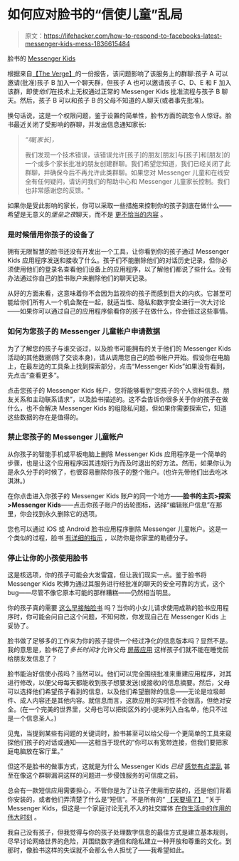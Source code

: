 # 如何应对脸书的“信使儿童”乱局

> 原文：<https://lifehacker.com/how-to-respond-to-facebooks-latest-messenger-kids-mess-1836615484>

脸书的 [Messenger Kids](https://messengerkids.com/) 



根据来自[【The Verge】](https://www.theverge.com/2019/7/22/20706250/facebook-messenger-kids-bug-chat-app-unauthorized-adults)的一份报告，该问题影响了该服务上的群聊:孩子 A 可以邀请(批准)孩子 B 加入一个聊天群，但孩子 A 也可以邀请孩子 C、D、E 和 F 加入该群，即使*他们*在技术上无权通过正常的 Messenger Kids 批准流程与孩子 B 聊天。然后，孩子 B 可以和孩子 B 的父母不知道的人聊天(或者事先批准)。

换句话说，这是一个权限问题，鉴于设置的简单性，脸书方面的疏忽令人惊讶。脸书最近关闭了受影响的群聊，并发出信息通知家长:

> *“嗨[家长]，*
> 
> 我们发现一个技术错误，该错误允许[孩子]的朋友[朋友]与[孩子]和[朋友]的一个或多个家长批准的朋友创建群聊。我们希望您知道，我们已经关闭了此群聊，并确保今后不再允许此类群聊。如果您对 Messenger 儿童和在线安全有任何疑问，请访问我们的帮助中心和 Messenger 儿童家长控制。我们也非常感谢您的反馈。"

如果你是受此影响的家长，你可以采取一些措施来控制你的孩子到底在做什么——希望是无意义的*堡垒之夜*聊天，而不是 [更不恰当的内容](https://www.cnet.com/news/facebooks-messenger-kids-gets-mixed-reviews-from-parents-in-first-year/) 。

### 是时候借用你孩子的设备了

拥有无限智慧的脸书还没有开发出一个工具，让你看到你的孩子通过 Messenger Kids 应用程序发送和接收了什么。孩子们不能删除他们的对话历史记录，但你必须使用他们的登录名查看他们设备上的应用程序，以了解他们都说了些什么。没有办法通过你自己的脸书账户来删除他们的聊天记录。

从好的方面来看，这意味着你不会因为监视你的孩子而感到巨大的内疚。它甚至可能给你们所有人一个机会聚在一起，就适当性、隐私和数字安全进行一次大讨论——如果你可以通过自己的应用程序偷看你的孩子在做什么，你会错过这些事情。

### 如何为您孩子的 Messenger 儿童帐户申请数据

为了了解您的孩子与谁交谈过，以及脸书可能拥有的关于他们的 Messenger Kids 活动的其他数据(除了交谈本身)，请从调用您自己的脸书帐户开始。假设你在电脑上，在最左边的工具条上找到探索部分，点击“Messenger Kids”如果没有看到，先点击“查看更多”。

点击您孩子的 Messenger Kids 帐户，您将能够看到“您孩子的个人资料信息、朋友关系和主动联系请求”，以及脸书描述的。这不会告诉你很多关于你的孩子在做什么，也不会解决 Messenger Kids 的组隐私问题，但如果你需要探索它，知道这些数据的存在是值得的。

### 禁止您孩子的 Messenger 儿童帐户

从你孩子的智能手机或平板电脑上删除 Messenger Kids 应用程序是一个简单的步骤，也是让这个应用程序因其违规行为而及时退出的好方法。然而，如果你认为是永久分手的时候了，也很容易删除你孩子的整个账户。(也许先带他们出去吃冰淇淋。)

在你点击进入你孩子的 Messenger Kids 账户的同一个地方——**脸书的主页>探索>Messenger Kids**——点击你孩子账户的齿轮图标，选择“编辑账户信息”在那里，你会找到永久删除它的选项。

您也可以通过 iOS 或 Android 脸书应用程序删除 Messenger 儿童帐户。这是一个类似的过程，脸书 [有详细的指示](https://www.facebook.com/help/messenger-app/213724335832452) ，以防你是你家里的勒德分子。

### 停止让你的小孩使用脸书

这是核选项，你的孩子可能会大发雷霆，但让我们现实一点。鉴于脸书将 Messenger Kids 吹捧为通过其服务进行经批准的聊天的安全可靠的方式，这个 bug——尽管不像它原本可能的那样糟糕——仍然相当明显。

你的孩子真的需要 [这么早接触脸书](https://gizmodo.com/why-the-hell-should-we-trust-facebook-to-moderate-its-n-1820990057) 吗？当你的小女儿请求使用成熟的脸书应用程序时，你可能会问自己这个问题，不知何故，你发现自己在 Messenger Kids 上妥协了。

脸书做了足够多的工作来为你的孩子提供一个经过净化的信息版本吗？显然不是。我的意思是，脸书花了*多长时间*才允许父母 [屏蔽应用](https://gizmodo.com/facebook-offers-a-minor-fix-for-its-troubling-messenger-1825600025) 这样孩子们就不能在睡觉前给朋友发信息了？

脸书能治好信使小孩吗？当然可以。他们可以完全围绕批准来重建应用程序，对其进行修改，以便父母每天都能收到孩子想要发送(或接收)的信息摘要。然后，父母可以选择他们希望孩子看到的信息，以及他们希望删除的信息——无论是垃圾邮件、成人内容还是其他内容。就信息而言，这款应用的实时性不会很高，但绝对安全。(在一个完美的世界里，父母也可以把街区外的小提米列入白名单，他只不过是一个信息圣人。)

见鬼，当提到某些有问题的关键词时，脸书甚至可以给父母一个更简单的工具来窥探他们孩子的对话或通知——这相当于现代的“你可以有宽带连接，但我们要把家庭电脑放在客厅里。”

但这不是脸书的做事方式，这就是为什么 Messenger Kids *已经* [感觉有点混乱](https://gizmodo.com/child-health-groups-to-mark-zuckerberg-delete-messenge-1822551466) 甚至在像这个群聊漏洞这样的问题进一步侵蚀服务的可信度之前。

总会有一款短信应用需要担心，不管你是为了让孩子使用而安装的，还是他们背着你安装的，或者他们弄清楚了什么是“短信”。不是所有的“ [【天要塌了】](https://www.youtube.com/watch?v=RybNI0KB1bg) ”关于 Messenger Kids，但这是一个家庭讨论无孔不入的社交媒体 [在你生活中的作用的伟大时刻](https://www.cbc.ca/news/canada/british-columbia/facebook-messenger-kids-jennifer-shapka-1.4516918) 。

我自己没有孩子，但我觉得与你的孩子处理数字信息的最佳方式是建立基本规则，尽早讨论网络世界的危险，并围绕数字通信和隐私建立一种开放和尊重的文化。到那时，像脸书这样的失误就不会那么令人担忧了——我希望如此。